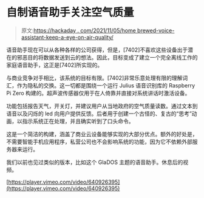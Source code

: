 # 自制语音助手关注空气质量

> 原文:[https://hackaday . com/2021/11/05/home brewed-voice-assistant-keep-a-eye-on-air-quality/](https://hackaday.com/2021/11/05/homebrewed-voice-assistant-keeps-an-eye-on-air-quality/)

语音助手现在可以从各种各样的公司获得，但是，[7402]不喜欢这些设备出于潜在的邪恶目的将数据发送到云的想法。因此，目标变成了建立一个完全离线工作的家庭语音助手，这正是[7402]所实现的。

与商业竞争对手相比，该系统的目标有限。[7402]非常乐意处理有限的理解词汇，作为隐私的交换。这一切都是围绕一个运行 Julius 语音识别库的 Raspberry Pi Zero 构建的。超声波传感器仅用于在人倚靠并直接对系统讲话时激活设备。

功能包括报告天气，开关灯，并建议用户从当地政府的空气质量读数。通过文本到语音以及闪烁的 led 向用户提供反馈。后者用于创建一个古怪的、复古的“思考”动画，以指示系统正在处理，并且确实听到了口头命令。

这是一个简洁的构建，涵盖了商业云设备能够实现的大部分优点。额外的好处是，不需要智能手机应用程序，私营公司也不会影响系统的功能，因为它不依赖外部服务器来运行。

我们以前也见过类似的版本，比如这个 GlaDOS 主题的语音助手。休息后的视频。

[https://player.vimeo.com/video/640926395](https://player.vimeo.com/video/640926395)